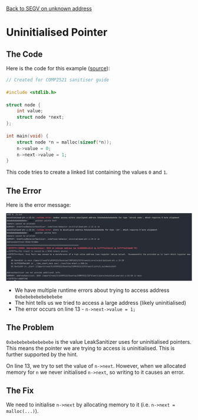 [Back to SEGV on unknown address](..)

# Uninitialised Pointer

## The Code

Here is the code for this example ([source](uninitialised-ptr.c)):

```c
// Created for COMP2521 sanitiser guide

#include <stdlib.h>

struct node {
    int value;
    struct node *next;
};

int main(void) {
    struct node *n = malloc(sizeof(*n));
    n->value = 0;
    n->next->value = 1;
}

```

This code tries to create a linked list containing the values `0` and `1`.

## The Error

Here is the error message:

![error message](error.png)

- We have multiple runtime errors about trying to access address `0xbebebebebebebebe`
- The hint tells us we tried to access a large address (likely uninitialised)
- The error occurs on line 13 - `n->next->value = 1;`

## The Problem

`0xbebebebebebebebe` is the value LeakSanitizer uses for uninitialised pointers. This means the pointer we are trying to access is uninitialised. This is further supported by the hint.

On line 13, we try to set the value of `n->next`. However, when we allocated memory for `n` we never initialised `n->next`, so writing to it causes an error.

## The Fix

We need to initialise `n->next` by allocating memory to it (i.e. `n->next = malloc(...)`).